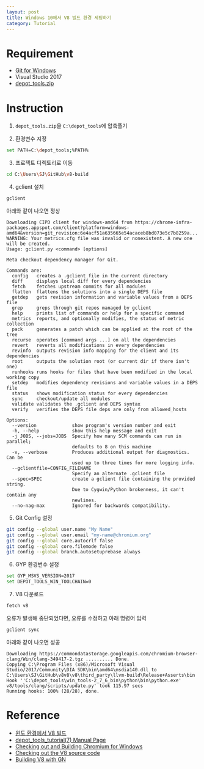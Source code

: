 ```yaml
---
layout: post
title: Windows 10에서 V8 빌드 환경 세팅하기
category: Tutorial
---
```


# Requirement

- [Git for Windows](https://git-scm.com/downloads)
- Visual Studio 2017
- [depot_tools.zip](https://storage.googleapis.com/chrome-infra/depot_tools.zip)

# Instruction

1. `depot_tools.zip`을 `C:\depot_tools`에 압축풀기

2. 환경변수 지정

```bash
set PATH=C:\depot_tools;%PATH%
```

3. 프로젝트 디렉토리로 이동

```bash
cd C:\Users\SJ\GitHub\v8-build
```

4. gclient 설치

```bash
gclient
```

아래와 같이 나오면 정상

```text
Downloading CIPD client for windows-amd64 from https://chrome-infra-packages.appspot.com/client?platform=windows-amd64&version=git_revision:6e4acf51a635665e54acaceb8bd073e5c7b8259a...
WARNING: Your metrics.cfg file was invalid or nonexistent. A new one will be created.
Usage: gclient.py <command> [options]

Meta checkout dependency manager for Git.

Commands are:
  config   creates a .gclient file in the current directory
  diff     displays local diff for every dependencies
  fetch    fetches upstream commits for all modules
  flatten  flattens the solutions into a single DEPS file
  getdep   gets revision information and variable values from a DEPS file
  grep     greps through git repos managed by gclient
  help     prints list of commands or help for a specific command
  metrics  reports, and optionally modifies, the status of metric collection
  pack     generates a patch which can be applied at the root of the tree
  recurse  operates [command args ...] on all the dependencies
  revert   reverts all modifications in every dependencies
  revinfo  outputs revision info mapping for the client and its dependencies
  root     outputs the solution root (or current dir if there isn't one)
  runhooks runs hooks for files that have been modified in the local working copy
  setdep   modifies dependency revisions and variable values in a DEPS file
  status   shows modification status for every dependencies
  sync     checkout/update all modules
  validate validates the .gclient and DEPS syntax
  verify   verifies the DEPS file deps are only from allowed_hosts

Options:
  --version             show program's version number and exit
  -h, --help            show this help message and exit
  -j JOBS, --jobs=JOBS  Specify how many SCM commands can run in parallel;
                        defaults to 8 on this machine
  -v, --verbose         Produces additional output for diagnostics. Can be
                        used up to three times for more logging info.
  --gclientfile=CONFIG_FILENAME
                        Specify an alternate .gclient file
  --spec=SPEC           create a gclient file containing the provided string.
                        Due to Cygwin/Python brokenness, it can't contain any
                        newlines.
  --no-nag-max          Ignored for backwards compatibility.
```

5. Git Config 설정

```bash
git config --global user.name "My Name"
git config --global user.email "my-name@chromium.org"
git config --global core.autocrlf false
git config --global core.filemode false
git config --global branch.autosetuprebase always
```

6. GYP 환경변수 설정

```bash
set GYP_MSVS_VERSION=2017
set DEPOT_TOOLS_WIN_TOOLCHAIN=0
```

7. V8 다운로드

```bash
fetch v8
```

오류가 발생해 중단되었다면, 오류를 수정하고 아래 명령어 입력

```bash
gclient sync
```

아래와 같이 나오면 성공

```text
Downloading https://commondatastorage.googleapis.com/chromium-browser-clang/Win/clang-349417-2.tgz .......... Done.
Copying C:\Program Files (x86)/Microsoft Visual Studio/2017/Community\DIA SDK\bin\amd64\msdia140.dll to C:\Users\SJ\GitHub\v8v8\v8\third_party\llvm-build\Release+Asserts\bin
Hook ''C:\depot_tools\win_tools-2_7_6_bin\python\bin\python.exe' v8/tools/clang/scripts/update.py' took 115.97 secs
Running hooks: 100% (28/28), done.
```

# Reference

- [윈도 환경에서 V8 빌드](http://rette.iruis.net/2016/09/%EC%9C%88%EB%8F%84-%ED%99%98%EA%B2%BD%EC%97%90%EC%84%9C-v8-%EB%B9%8C%EB%93%9C/)
- [depot_tools_tutorial(7) Manual Page](http://commondatastorage.googleapis.com/chrome-infra-docs/flat/depot_tools/docs/html/depot_tools_tutorial.html#_setting_up)
- [Checking out and Building Chromium for Windows](https://chromium.googlesource.com/chromium/src/+/master/docs/windows_build_instructions.md)
- [Checking out the V8 source code](https://v8.dev/docs/source-code)
- [Building V8 with GN](https://v8.dev/docs/build-gn)
